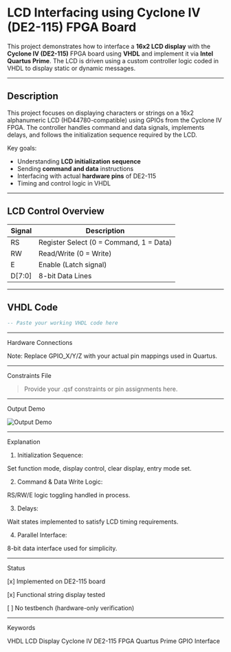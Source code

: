 # LCD Interfacing using Cyclone IV (DE2-115) FPGA Board

This project demonstrates how to interface a **16x2 LCD display** with the **Cyclone IV (DE2-115)** FPGA board using **VHDL** and implement it via **Intel Quartus Prime**. The LCD is driven using a custom controller logic coded in VHDL to display static or dynamic messages.

---

## Description

This project focuses on displaying characters or strings on a 16x2 alphanumeric LCD (HD44780-compatible) using GPIOs from the Cyclone IV FPGA. The controller handles command and data signals, implements delays, and follows the initialization sequence required by the LCD.

Key goals:
- Understanding **LCD initialization sequence**
- Sending **command and data** instructions
- Interfacing with actual **hardware pins** of DE2-115
- Timing and control logic in VHDL

---

## LCD Control Overview

| Signal | Description           |
|--------|------------------------|
| RS     | Register Select (0 = Command, 1 = Data) |
| RW     | Read/Write (0 = Write) |
| E      | Enable (Latch signal) |
| D[7:0] | 8-bit Data Lines       |

---

## VHDL Code

```vhdl
-- Paste your working VHDL code here
```

---

Hardware Connections

Note: Replace GPIO_X/Y/Z with your actual pin mappings used in Quartus.


---

Constraints File

> Provide your .qsf constraints or pin assignments here.




---

Output Demo

![Output Demo](https://github.com/user-attachments/assets/f0d1c88b-92f7-4723-93ec-6995483cc748)




---

Explanation

1. Initialization Sequence:

Set function mode, display control, clear display, entry mode set.



2. Command & Data Write Logic:

RS/RW/E logic toggling handled in process.



3. Delays:

Wait states implemented to satisfy LCD timing requirements.



4. Parallel Interface:

8-bit data interface used for simplicity.





---

Status

[x] Implemented on DE2-115 board

[x] Functional string display tested

[ ] No testbench (hardware-only verification)



---

Keywords

VHDL LCD Display Cyclone IV DE2-115 FPGA Quartus Prime GPIO Interface


